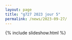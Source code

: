```yaml
---
layout: page
title: "g727 2023 jour 5"
permalink: /news/2023-09-27/
---
```

{% include slideshow.html %}